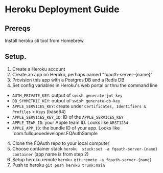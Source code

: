 # Heroku Deployment Guide

## Prereqs

Install heroku cli tool from Homebrew

## Setup.

1. Create a Heroku account
2. Create an app on Heroku, perhaps named "fqauth-server-{name}"
3. Provision this app with a Postgres DB and a Redis DB
4. Set config variables in Heroku's web portal or thru the command line
  - `AUTH_PRIVATE_KEY`: output of `swish generate-jwt-key`
  - `DB_SYMMETRIC_KEY`: output of `swish generate-db-key`
  - `APPLE_SERVICES_KEY`: create under `Certificates, Identifiers & Profiles` > `Keys` (base64)
  - `APPLE_SERVICES_KEY_ID`: ID of the `APPLE_SERVICES_KEY`
  - `APPLE_TEAM_ID`: your Apple team ID. Looks like `ARST1234`
  - `APPLE_APP_ID`: the bundle ID of your app. Looks like `com.fullqueuedeveloper.FQAuthSample
4. Clone the FQAuth repo to your local computer
5. Choose container stack `heroku  stack:set -a fqauth-server-{name} container` (app name is from step 2)
6. Setup heroku remote `heroku git:remote -a fqauth-server-{name}`
7. Push to heroku `git push heroku trunk:main`
